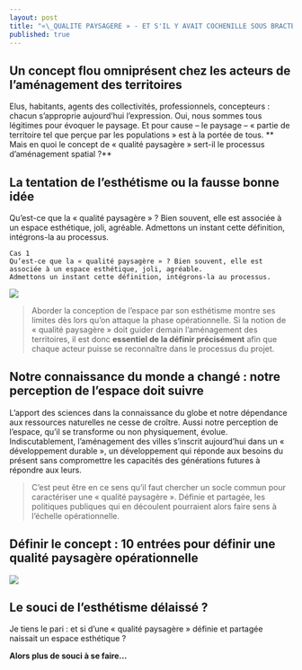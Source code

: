 ```yaml
---
layout: post
title: "«\_QUALITE PAYSAGERE » - ET S'IL Y AVAIT COCHENILLE SOUS BRACTEE ?"
published: true
---
```




## Un concept flou omniprésent chez les acteurs de l’aménagement des territoires
Elus, habitants, agents des collectivités, professionnels, concepteurs : chacun s’approprie aujourd’hui l’expression. Oui, nous sommes tous légitimes pour évoquer le paysage. Et pour cause – le paysage – « partie de territoire tel que perçue par les populations » est à la portée de tous.
** Mais en quoi le concept de « qualité paysagère » sert-il le processus d’aménagement spatial ?**

## La tentation de l’esthétisme ou la fausse bonne idée 
Qu’est-ce que la « qualité paysagère » ? Bien souvent, elle est associée à un espace esthétique, joli, agréable. 
Admettons un instant cette définition, intégrons-la au processus.



	Cas 1
	Qu’est-ce que la « qualité paysagère » ? Bien souvent, elle est associée à un espace esthétique, joli, agréable. 
	Admettons un instant cette définition, intégrons-la au processus.

![]({{site.baseurl}}/media/article-web2-1_cas.jpg)
> Aborder la conception de l’espace par son esthétisme montre ses limites dès lors qu’on attaque la phase opérationnelle. Si la notion de « qualité paysagère » doit guider demain l’aménagement des territoires, il est donc **essentiel de la définir précisément** afin que chaque acteur puisse se reconnaître dans le processus du projet.

## Notre connaissance du monde a changé : notre perception de l’espace doit suivre 
L’apport des sciences dans la connaissance du globe et notre dépendance aux ressources naturelles ne cesse de croître. Aussi notre perception de l’espace, qu’il se transforme ou non physiquement, évolue. Indiscutablement, l’aménagement des villes s’inscrit aujourd’hui dans un « développement durable », un développement qui réponde aux besoins du présent sans compromettre les capacités des générations futures à répondre aux leurs. 

> C’est peut être en ce sens qu’il faut chercher un socle commun pour caractériser une « qualité paysagère ». Définie et partagée, les politiques publiques qui en découlent pourraient alors faire sens à l’échelle opérationnelle.

## Définir le concept : 10 entrées pour définir une qualité paysagère opérationnelle
![]({{site.baseurl}}/media/article-web2-1_strategie.jpg)

## Le souci de l’esthétisme délaissé ?
Je tiens le pari : et si d’une « qualité paysagère » définie et partagée naissait un espace esthétique ? 

**Alors plus de souci à se faire…**
